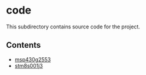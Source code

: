 # code
This subdirectory contains source code for the project.

## Contents
* [msp430g2553](msp430g2553/)
* [stm8s001j3](stm8s001j3/)